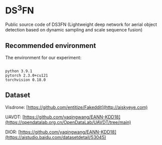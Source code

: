 # DS<sup>3</sup>FN
Public source code of DS3FN (Lightweight deep network for aerial object detection based on dynamic sampling and scale sequence fusion)
## Recommended environment
The environment for our experiment:
<pre><code>
python 3.9.1
pytorch 2.3.0+cu121
torchvision 0.18.0
</code></pre>
## Dataset
Visdrone: [https://github.com/entitize/Fakeddit](http://aiskyeye.com)

UAVDT: [https://github.com/yaqingwang/EANN-KDD18](https://opendatalab.org.cn/OpenDataLab/UAVDT/tree/main)

DIOR: [https://github.com/yaqingwang/EANN-KDD18](https://aistudio.baidu.com/datasetdetail/53045)
